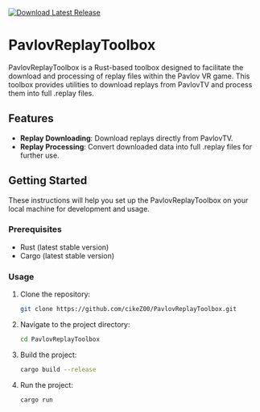 [![Download Latest Release](https://img.shields.io/badge/Download-Latest%20Release-brightgreen)](https://github.com/cikeZ00/PavlovReplayToolbox/releases/latest)

# PavlovReplayToolbox

PavlovReplayToolbox is a Rust-based toolbox designed to facilitate the download and processing of replay files within the Pavlov VR game. This toolbox provides utilities to download replays from PavlovTV and process them into full .replay files.

## Features

- **Replay Downloading**: Download replays directly from PavlovTV.
- **Replay Processing**: Convert downloaded data into full .replay files for further use.

## Getting Started

These instructions will help you set up the PavlovReplayToolbox on your local machine for development and usage.

### Prerequisites

- Rust (latest stable version)
- Cargo (latest stable version)

### Usage

1. Clone the repository:
    ```sh
    git clone https://github.com/cikeZ00/PavlovReplayToolbox.git
    ```

2. Navigate to the project directory:
    ```sh
    cd PavlovReplayToolbox
    ```

3. Build the project:
    ```sh
    cargo build --release
    ```

4. Run the project:
    ```sh
    cargo run
    ```



